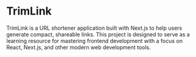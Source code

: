 # TrimLink
TrimLink is a URL shortener application built with Next.js to help users generate compact, shareable links. This project is designed to serve as a learning resource for mastering frontend development with a focus on React, Next.js, and other modern web development tools.
